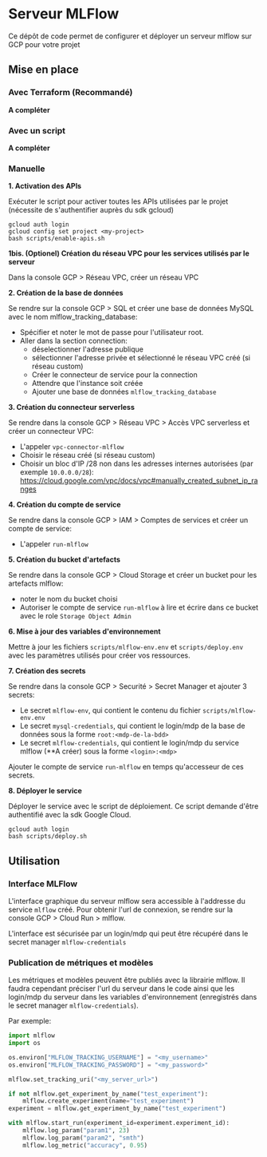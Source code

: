 # Serveur MLFlow

Ce dépôt de code permet de configurer et déployer un serveur mlflow sur GCP pour votre projet

## Mise en place

### Avec Terraform (Recommandé)

**A compléter**

### Avec un script

**A compléter**

### Manuelle

**1. Activation des APIs**

Exécuter le script pour activer toutes les APIs utilisées par le projet (nécessite de s'authentifier auprès du sdk gcloud)

```
gcloud auth login
gcloud config set project <my-project>
bash scripts/enable-apis.sh
```

**1bis. (Optionel) Création du réseau VPC pour les services utilisés par le serveur**

Dans la console GCP > Réseau VPC, créer un réseau VPC

**2. Création de la base de données**

Se rendre sur la console GCP > SQL et créer une base de données MySQL avec le nom mlflow_tracking_database:  
- Spécifier et noter le mot de passe pour l'utilisateur root.
- Aller dans la section connection:
  - déselectionner l'adresse publique
  - sélectionner l'adresse privée et sélectionné le réseau VPC créé (si réseau custom)
  - Créer le connecteur de service pour la connection
  - Attendre que l'instance soit créée
  - Ajouter une base de données `mlflow_tracking_database`

**3. Création du connecteur serverless**

Se rendre dans la console GCP > Réseau VPC > Accès VPC serverless et créer un connecteur VPC:
- L'appeler `vpc-connector-mlflow`
- Choisir le réseau créé (si réseau custom)
- Choisir un bloc d'IP /28 non dans les adresses internes autorisées (par exemple `10.0.0.0/28`): https://cloud.google.com/vpc/docs/vpc#manually_created_subnet_ip_ranges

**4. Création du compte de service**

Se rendre dans la console GCP > IAM > Comptes de services et créer un compte de service:
- L'appeler `run-mlflow`

**5. Création du bucket d'artefacts**

Se rendre dans la console GCP > Cloud Storage et créer un bucket pour les artefacts mlflow:
- noter le nom du bucket choisi
- Autoriser le compte de service `run-mlflow` à lire et écrire dans ce bucket avec le role `Storage Object Admin`

**6. Mise à jour des variables d'environnement**

Mettre à jour les fichiers `scripts/mlflow-env.env` et `scripts/deploy.env` avec les paramètres utilisés pour créer vos ressources.

**7. Création des secrets**

Se rendre dans la console GCP > Securité > Secret Manager et ajouter 3 secrets:
- Le secret `mlflow-env`, qui contient le contenu du fichier `scripts/mlflow-env.env`
- Le secret `mysql-credentials`, qui contient le login/mdp de la base de données sous la forme `root:<mdp-de-la-bdd>`
- Le secret `mlflow-credentials`, qui contient le login/mdp du service mlflow (**A créer) sous la forme `<login>:<mdp>`

Ajouter le compte de service `run-mlflow` en temps qu'accesseur de ces secrets.

**8. Déployer le service**

Déployer le service avec le script de déploiement. Ce script demande d'être authentifié avec la sdk Google Cloud.

```
gcloud auth login
bash scripts/deploy.sh
```

## Utilisation

### Interface MLFlow

L'interface graphique du serveur mlflow sera accessible à l'addresse du service `mlflow` créé. Pour obtenir l'url de connexion, se rendre sur la console GCP > Cloud Run > mlflow.

L'interface est sécurisée par un login/mdp qui peut être récupéré dans le secret manager `mlflow-credentials`

### Publication de métriques et modèles

Les métriques et modèles peuvent être publiés avec la librairie mlflow. Il faudra cependant préciser l'url du serveur dans le code ainsi que les login/mdp du serveur dans les variables d'environnement (enregistrés dans le secret manager `mlflow-credentials`).

Par exemple:
```python
import mlflow
import os

os.environ["MLFLOW_TRACKING_USERNAME"] = "<my_username>"
os.environ["MLFLOW_TRACKING_PASSWORD"] = "<my_password>"

mlflow.set_tracking_uri("<my_server_url>")

if not mlflow.get_experiment_by_name("test_experiment"):
    mlflow.create_experiment(name="test_experiment")
experiment = mlflow.get_experiment_by_name("test_experiment")

with mlflow.start_run(experiment_id=experiment.experiment_id):
    mlflow.log_param("param1", 23)
    mlflow.log_param("param2", "smth")
    mlflow.log_metric("accuracy", 0.95)
```
